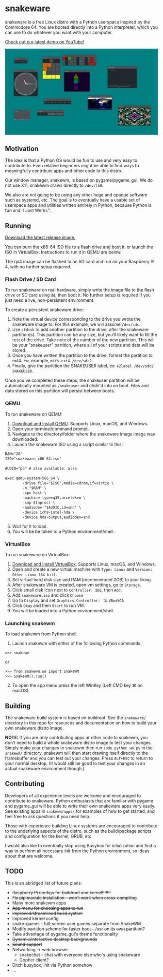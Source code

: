 # snakeware
snakeware is a free Linux distro with a Python userspace inspired by the Commodore 64. You are booted directly into a
Python interpreter, which you can use to do whatever you want with your computer.

[Check out our latest demo on YouTube!](https://www.youtube.com/watch?v=PYKUnC-k5bA)

![snakeware/snakewm running in QEMU](screenshot.png)

## Motivation
The idea is that a Python OS would be fun to use and very easy to contribute to. Even relative beginners might be able
to find ways to meaningfully contribute apps and other code to this distro.

Our window manager, snakewm, is based on pygame/pygame_gui. We do not use X11; snakewm draws directly to `/dev/fb0`.

We also are not going to be using any other huge and opaque software such as systemd, etc. The goal is to eventually
have a usable set of userspace apps and utilities written entirely in Python, because Python is fun and it Just Werks™.

## Running
[Download the latest release image.](https://github.com/joshiemoore/snakeware/releases)

You can burn the x86-64 ISO file to a flash drive and boot it, or launch the ISO in VirtualBox. Instructions to run it 
in QEMU are below.

The rpi4 image can be flashed to an SD card and run on your Raspberry Pi 4, with no further setup required.

### Flash Drive / SD Card

To run snakeware on real hardware, simply write the image file to the flash drive or SD card using `dd`, then boot it.
No further setup is required if you just need a live, non-persistent environment.

To create a persistent snakeware drive:

1. Note the virtual device corresponding to the drive you wrote the snakeware image to. For this example, we will
assume `/dev/sdc`.
2. Use `cfdisk` to add another partition to the drive, after the snakeware partition(s). This partition can be any size, but you'll likely want to fill the rest of the drive. Take note of the number of the new partition. This will be your "snakeuser" partition, where all of your scripts and data will be stored.
3. Once you have written the partition to the drive, format the partition to ext4. For example, `mkfs.ext4 /dev/sdc2`.
4. Finally, give the paritition the SNAKEUSER label, ex: `e2label /dev/sdc2 SNAKEUSER`.

Once you've completed these steps, the snakeuser partition will be automatically mounted as `/snakeuser` and chdir'd
into on boot. Files and data stored on this partition will persist between boots.

### QEMU

To run snakeware on QEMU:

1. [Download and install QEMU](https://www.qemu.org/download/). Supports Linux, macOS, and Windows.
2. Open your terminal/command prompt.
3. Navigate to the directory/folder where the snakeware image image was downloaded.
4. Launch the snakeware ISO using a script similar to this:
```
RAM="2G"
ISO="snakeware_x86-64.iso"

AUDIO="pa" # also available: alsa

exec qemu-system-x86_64 \
        -drive file="$ISO",media=cdrom,if=virtio \
        -m "$RAM" \
        -cpu host \
        -machine type=q35,accel=kvm \
        -smp $(nproc) \
        -audiodev "$AUDIO,id=snd" \
        -device ich9-intel-hda \
        -device hda-output,audiodev=snd
```
5. Wait for it to load.
6. You will be be taken to a Python environment/shell.

### VirtualBox

To run snakeware on VirtualBox:

1. [Download and install VirtualBox](https://www.virtualbox.org/wiki/Downloads).  Supports Linux, macOS, and Windows.
2. Open and create a new virtual machine with `Type: Linux` and `Version: Other Linux (64-bit)`.
3. Set virtual hard disk size and RAM (recommended 2GB) to your liking.
4. After snakeware VM is created, open vm settings, go to `Storage`.
5. Click small disk icon next to `Controller: IDE`, then `Add`.
6. Add `snakeware.iso` and click `Choose`
7. Go to `Display` and set `Graphics Controller: ` to `VBoxVGA`
8. Click `Okay` and then `Start` to run VM.
9. You will be loaded into a Python environment/shell.

### Launching snakewm

To load snakewm from Python shell:

1. Launch snakewm with either of the following Python commands:
```
>>> snakewm
```
or
```
>>> from snakewm.wm import SnakeWM
>>> SnakeWM().run()
```
2. To open the app menu press the left WinKey (Left CMD key ⌘ on macOS).

## Building
The snakeware build system is based on buildroot. See the `snakeware/` directory in this repo for resources and
documentation on how to build your own snakeware distro image.

**NOTE:** If you are only contributing apps or other code to snakewm, you don't need to build a whole snakeware distro 
image to test your changes. Simply make your changes to snakewm then run `sudo python wm.py` in the `snakewm/` 
directory. snakewm will then start drawing itself directly to the framebuffer and you can test out your changes. 
Press `ALT+ESC` to return to your normal desktop. (It would still be good to test your changes in an actual
snakeware environment though.)

## Contributing
Developers of all experience levels are welcome and encouraged to contribute to snakeware. Python enthusiasts that are
familiar with pygame and pygame_gui will be able to write their own snakeware apps very easily. See existing apps
in `snakewm/apps/` for examples of how to get started, and feel free to ask questions if you need help.

Those with experience building Linux systems are encouraged to contribute to the underlying aspects of the distro,
such as the build/package scripts and configuration for the kernel, GRUB, etc.

I would also like to eventually stop using Busybox for intialization and find a way to perform all necessary init from
the Python environment, so ideas about that are welcome.

## TODO
This is an abridged list of future plans:

* ~~Raspberry Pi configs for buildroot and kernel!!!!!!!~~
* ~~Fix pip module installation - won't work when cross-compiling~~
* Many more snakewm apps
* ~~App menu for choosing apps to run~~
* ~~Improved/streamlined build system~~
* Improved kernel config
* snake-games - full-screen user games separate from SnakeWM
* ~~Modify partition scheme for faster boot - /usr on its own partition?~~
* Take advantage of pygame_gui's theme functionality
* ~~Dynamic/interactive desktop backgrounds~~
* ~~Sound support~~
* Networking -> web browser
    + snakechat - chat with everyone else who's using snakeware
    + Gopher client?
* Ditch busybox, init via Python somehow
* ...
